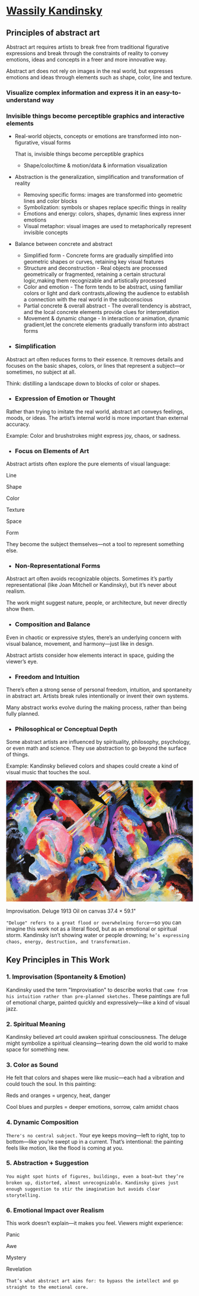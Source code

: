 # [Wassily Kandinsky](https://www.wassilykandinsky.net/)
## Principles of abstract art 
Abstract art requires artists to break free from traditional figurative expressions and break through the constraints of reality to convey emotions, ideas and concepts in a freer and more innovative way. 

Abstract art does not rely on images in the real world, but expresses emotions and ideas through elements such as shape, color, line and texture.
### Visualize complex information and express it in an easy-to-understand way
### Invisible things become perceptible graphics and interactive elements
- Real-world objects, concepts or emotions are transformed into non-figurative, visual forms

  That is, invisible things become perceptible graphics
    - Shape/color/time & motion/data & information visualization
- Abstraction is the generalization, simplification and transformation of reality
    - Removing specific forms: images are transformed into geometric lines and color blocks
    - Symbolization: symbols or shapes replace specific things in reality
    - Emotions and energy: colors, shapes, dynamic lines express inner emotions
    - Visual metaphor: visual images are used to metaphorically represent invisible concepts
- Balance between concrete and abstract
    - Simplified form - Concrete forms are gradually simplified into geometric shapes or curves, retaining key visual features
    - Structure and deconstruction - Real objects are processed geometrically or fragmented, retaining a certain structural logic,making them recognizable and artistically processed
    - Color and emotion - The form tends to be abstract, using familiar colors or light and dark contrasts,allowing the audience to establish a connection with the real world in the subconscious
    - Partial concrete & overall abstract - The overall tendency is abstract, and the local concrete elements provide clues for interpretation
    - Movement & dynamic change - In interaction or animation, dynamic gradient,let the concrete elements gradually transform into abstract forms
- ### Simplification
Abstract art often reduces forms to their essence. It removes details and focuses on the basic shapes, colors, or lines that represent a subject—or sometimes, no subject at all.

Think: distilling a landscape down to blocks of color or shapes.

- ### Expression of Emotion or Thought
Rather than trying to imitate the real world, abstract art conveys feelings, moods, or ideas. The artist’s internal world is more important than external accuracy.

Example: Color and brushstrokes might express joy, chaos, or sadness.

- ### Focus on Elements of Art
Abstract artists often explore the pure elements of visual language:

Line

Shape

Color

Texture

Space

Form

They become the subject themselves—not a tool to represent something else.

- ### Non-Representational Forms
Abstract art often avoids recognizable objects. Sometimes it’s partly representational (like Joan Mitchell or Kandinsky), but it’s never about realism.

The work might suggest nature, people, or architecture, but never directly show them.

- ### Composition and Balance
Even in chaotic or expressive styles, there’s an underlying concern with visual balance, movement, and harmony—just like in design.

Abstract artists consider how elements interact in space, guiding the viewer’s eye.

- ### Freedom and Intuition
There’s often a strong sense of personal freedom, intuition, and spontaneity in abstract art. Artists break rules intentionally or invent their own systems.

Many abstract works evolve during the making process, rather than being fully planned.

- ### Philosophical or Conceptual Depth
Some abstract artists are influenced by spirituality, philosophy, psychology, or even math and science. They use abstraction to go beyond the surface of things.

Example: Kandinsky believed colors and shapes could create a kind of visual music that touches the soul.

![Improvisation-Deluge](./Improvisation-Deluge.jpg "Improvisation-Deluge")

Improvisation. Deluge 1913 Oil on canvas 37.4 × 59.1" 

```"Deluge" refers to a great flood or overwhelming force```—so you can imagine this work not as a literal flood, but as an emotional or spiritual storm. Kandinsky isn’t showing water or people drowning; 
```he’s expressing chaos, energy, destruction, and transformation.```

## Key Principles in This Work
### 1. Improvisation (Spontaneity & Emotion)
Kandinsky used the term "Improvisation" to describe works that ```came from his intuition rather than pre-planned sketches.``` These paintings are full of emotional charge, painted quickly and expressively—like a kind of visual jazz.
### 2. Spiritual Meaning
Kandinsky believed art could awaken spiritual consciousness. The deluge might symbolize a spiritual cleansing—tearing down the old world to make space for something new.
### 3. Color as Sound
He felt that colors and shapes were like music—each had a vibration and could touch the soul. In this painting:

Reds and oranges = urgency, heat, danger

Cool blues and purples = deeper emotions, sorrow, calm amidst chaos
### 4. Dynamic Composition
```There's no central subject.``` Your eye keeps moving—left to right, top to bottom—like you’re swept up in a current. That’s intentional: the painting feels like motion, like the flood is coming at you.
### 5. Abstraction + Suggestion
```You might spot hints of figures, buildings, even a boat—but they’re broken up, distorted, almost unrecognizable. Kandinsky gives just enough suggestion to stir the imagination but avoids clear storytelling.```
### 6. Emotional Impact over Realism
This work doesn’t explain—it makes you feel. Viewers might experience:

Panic

Awe

Mystery

Revelation

```That’s what abstract art aims for: to bypass the intellect and go straight to the emotional core.```